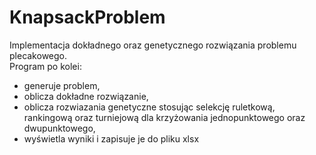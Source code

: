 # KnapsackProblem

Implementacja dokładnego oraz genetycznego rozwiązania problemu plecakowego.  
Program po kolei:
 - generuje problem, 
 - oblicza dokładne rozwiązanie, 
 - oblicza rozwiazania genetyczne stosując selekcję ruletkową, rankingową oraz turniejową dla krzyżowania jednopunktowego oraz dwupunktowego,  
 - wyświetla wyniki i zapisuje je do pliku xlsx
